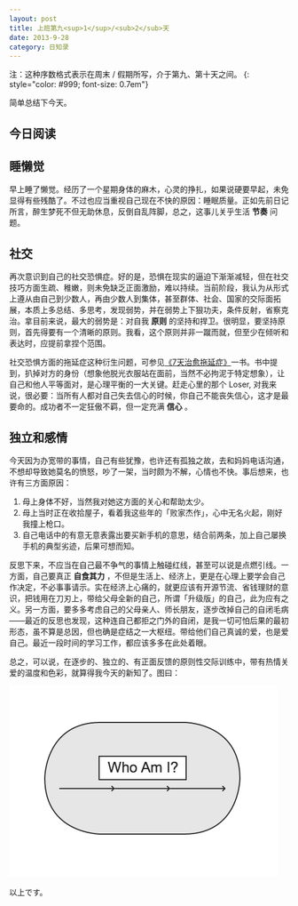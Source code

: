 ```yaml
---
layout: post
title: 上班第九<sup>1</sup>/<sub>2</sub>天
date: 2013-9-28
category: 日知录
---
```



注：这种序数格式表示在周末 / 假期所写，介于第九、第十天之间。
{: style="color: #999; font-size: 0.7em"}

简单总结下今天。

今日阅读
----



## 睡懒觉
早上睡了懒觉。经历了一个星期身体的麻木，心灵的挣扎，如果说硬要早起，未免显得有些残酷了。不过也应当重视自己现在不快的原因：睡眠质量。正如先前日记所言，醉生梦死不但无助休息，反倒自乱阵脚，总之，这事儿关乎生活 **节奏** 问题。

## 社交
再次意识到自己的社交恐惧症。好的是，恐惧在现实的逼迫下渐渐减轻，但在社交技巧方面生疏、稚嫩，则未免缺乏正面激励，难以持续。当前阶段，我认为从形式上遵从由自己到少数人，再由少数人到集体，甚至群体、社会、国家的交际面拓展，本质上多总结、多思考，发现弱势，并在弱势上下狠功夫，条件反射，省察克治。拿目前来说，最大的弱势是：对自我 **原则** 的坚持和捍卫。很明显，要坚持原则，首先得要有一个清晰的原则。我看，这个原则并非一蹴而就，但至少在倾听和表达时，应提前拿捏个范围。

社交恐惧方面的拖延症这种衍生问题，可参见[《7天治愈拖延症》](http://read.douban.com/ebook/393187/)一书。书中提到，扒掉对方的身份（想象他脱光衣服站在面前，当然不必拘泥于特定想象），让自己和他人平等面对，是心理平衡的一大关键。赶走心里的那个 Loser, 对我来说，很必要：当所有人都对自己失去信心的时候，你自己不能丧失信心，这才是最要命的。成功者不一定狂傲不羁，但一定充满 **信心** 。

## 独立和感情
今天因为办宽带的事情，自己有些犹豫，也许还有孤独之故，去和妈妈电话沟通，不想却导致她莫名的愤怒，吵了一架，当时颇为不解，心情也不快。事后想来，也许有三方面原因：
1. 母上身体不好，当然我对她这方面的关心和帮助太少。
2. 母上当时正在收拾屋子，看着我这些年的「败家杰作」，心中无名火起，刚好我撞上枪口。
3. 自己电话中的有意无意表露出要买新手机的意思，结合前两条，加上自己屡换手机的典型劣迹，后果可想而知。

反思下来，不应当在自己最不争气的事情上触碰红线，甚至可以说是点燃引线。一方面，自己要真正 **自食其力** ，不但是生活上、经济上，更是在心理上要学会自己作决定，不必事事请示。实在经济上心痛的，就更应该有开源节流、省钱理财的意识，把钱用在刀刃上，带给父母全新的自己，所谓「升级版」的自己，此为应有之义。另一方面，要多多考虑自己的父母亲人、师长朋友，逐步改掉自己的自闭毛病——最近的反思也发现，这种连自己都拒之门外的自闭，是我一切可怕后果的最初形态，虽不算是总因，但也确是症结之一大枢纽。带给他们自己真诚的爱，也是爱自己。最近一段时间的学习工作，都应该多多在此处着眼。

总之，可以说，在逐步的、独立的、有正面反馈的原则性交际训练中，带有热情关爱的温度和色彩，就算得我今天的新知了。图曰：

![Who Am I?](/static/images/who_am_i.png "爱、节奏、自省")

以上です。